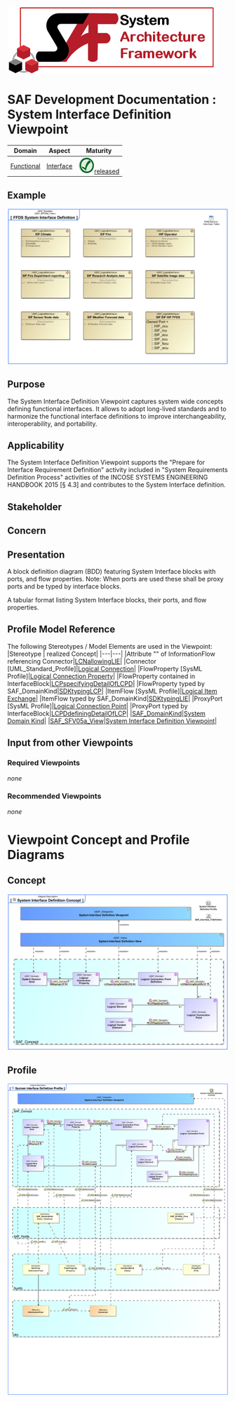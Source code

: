 ![System Architecture Framework](../../diagrams/Logo_SAF.png)
# SAF Development Documentation : System Interface Definition Viewpoint
|**Domain**|**Aspect**|**Maturity**|
| --- | --- | --- |
|[Functional](../../domains.md#Domain-Functional)|[Interface](../../aspects.md#Aspect-Interface)|![Released](../../diagrams/Symbol_confirmed.svg.png )[released](../../using-saf/maturity.md#released)|
## Example
![FFDS System Interface Definition](../../diagrams/FFDS-System-Interface-Definition.svg)
## Purpose
The System Interface Definition Viewpoint captures system wide concepts defining functional interfaces. It allows to adopt long-lived standards and to harmonize the functional interface definitions to improve interchangeability, interoperability, and portability.
## Applicability
The System Interface Definition Viewpoint supports the "Prepare for Interface Requirement Definition" activity included in "System Requirements Definition Process" activities of the INCOSE SYSTEMS ENGINEERING HANDBOOK 2015 [§ 4.3] and contributes to the System Interface definition.
## Stakeholder
## Concern
## Presentation
A block definition diagram (BDD) featuring System Interface blocks with ports, and flow properties.
Note: When ports are used these shall be proxy ports and be typed by interface blocks.

A tabular format listing System Interface blocks, their ports, and flow properties.

## Profile Model Reference
The following Stereotypes / Model Elements are used in the Viewpoint:
|Stereotype | realized Concept|
|---|---|
|Attribute "" of InformationFlow referencing Connector|[LCNallowingLIE](../concept/concepts.md#LCNallowingLIE)|
|Connector [UML_Standard_Profile]|[Logical Connection](../concept/concepts.md#Logical-Connection)|
|FlowProperty [SysML Profile]|[Logical Connection Property](../concept/concepts.md#Logical-Connection-Property)|
|FlowProperty contained in InterfaceBlock|[LCPspecifyingDetailOfLCPD](../concept/concepts.md#LCPspecifyingDetailOfLCPD)|
|FlowProperty typed by SAF_DomainKind|[SDKtypingLCP](../concept/concepts.md#SDKtypingLCP)|
|ItemFlow [SysML Profile]|[Logical Item Exchange](../concept/concepts.md#Logical-Item-Exchange)|
|ItemFlow typed by SAF_DomainKind|[SDKtypingLIE](../concept/concepts.md#SDKtypingLIE)|
|ProxyPort [SysML Profile]|[Logical Connection Point](../concept/concepts.md#Logical-Connection-Point)|
|ProxyPort typed by InterfaceBlock|[LCPDdefiningDetailOfLCP](../concept/concepts.md#LCPDdefiningDetailOfLCP)|
|[SAF_DomainKind](../../stereotypes.md#SAF_DomainKind)|[System Domain Kind](../concept/concepts.md#System-Domain-Kind)|
|[SAF_SFV05a_View](../../stereotypes.md#SAF_SFV05a_View)|[System Interface Definition Viewpoint](../concept/concepts.md#System-Interface-Definition-Viewpoint)|
## Input from other Viewpoints
### Required Viewpoints
*none*
### Recommended Viewpoints
*none*
# Viewpoint Concept and Profile Diagrams
## Concept
![System Interface Definition Concept](diagrams/System-Interface-Definition-Concept.svg)
## Profile
![System Interface Definition Profile](diagrams/System-Interface-Definition-Profile.svg)
